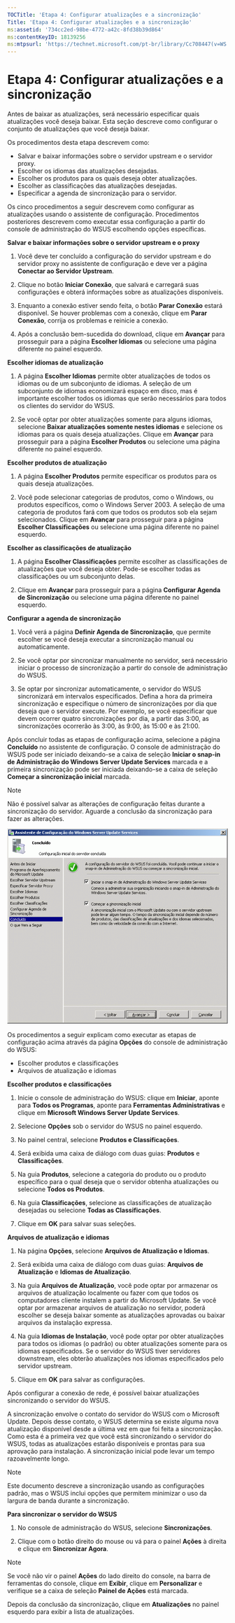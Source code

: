 ```yaml
---
TOCTitle: 'Etapa 4: Configurar atualizações e a sincronização'
Title: 'Etapa 4: Configurar atualizações e a sincronização'
ms:assetid: '734cc2ed-98be-4772-a42c-8fd38b39d864'
ms:contentKeyID: 18139256
ms:mtpsurl: 'https://technet.microsoft.com/pt-br/library/Cc708447(v=WS.10)'
---
```


Etapa 4: Configurar atualizações e a sincronização
==================================================

Antes de baixar as atualizações, será necessário especificar quais atualizações você deseja baixar. Esta seção descreve como configurar o conjunto de atualizações que você deseja baixar.

Os procedimentos desta etapa descrevem como:

-   Salvar e baixar informações sobre o servidor upstream e o servidor proxy.
-   Escolher os idiomas das atualizações desejadas.
-   Escolher os produtos para os quais deseja obter atualizações.
-   Escolher as classificações das atualizações desejadas.
-   Especificar a agenda de sincronização para o servidor.

Os cinco procedimentos a seguir descrevem como configurar as atualizações usando o assistente de configuração. Procedimentos posteriores descrevem como executar essa configuração a partir do console de administração do WSUS escolhendo opções específicas.

**Salvar e baixar informações sobre o servidor upstream e o proxy**
1.  Você deve ter concluído a configuração do servidor upstream e do servidor proxy no assistente de configuração e deve ver a página **Conectar ao Servidor Upstream**.

2.  Clique no botão **Iniciar Conexão**, que salvará e carregará suas configurações e obterá informações sobre as atualizações disponíveis.

3.  Enquanto a conexão estiver sendo feita, o botão **Parar Conexão** estará disponível. Se houver problemas com a conexão, clique em **Parar Conexão**, corrija os problemas e reinicie a conexão.

4.  Após a conclusão bem-sucedida do download, clique em **Avançar** para prosseguir para a página **Escolher Idiomas** ou selecione uma página diferente no painel esquerdo.

**Escolher idiomas de atualização**
1.  A página **Escolher Idiomas** permite obter atualizações de todos os idiomas ou de um subconjunto de idiomas. A seleção de um subconjunto de idiomas economizará espaço em disco, mas é importante escolher todos os idiomas que serão necessários para todos os clientes do servidor do WSUS.

2.  Se você optar por obter atualizações somente para alguns idiomas, selecione **Baixar atualizações somente nestes idiomas** e selecione os idiomas para os quais deseja atualizações. Clique em **Avançar** para prosseguir para a página **Escolher Produtos** ou selecione uma página diferente no painel esquerdo.

**Escolher produtos de atualização**
1.  A página **Escolher Produtos** permite especificar os produtos para os quais deseja atualizações.

2.  Você pode selecionar categorias de produtos, como o Windows, ou produtos específicos, como o Windows Server 2003. A seleção de uma categoria de produtos fará com que todos os produtos sob ela sejam selecionados. Clique em **Avançar** para prosseguir para a página **Escolher Classificações** ou selecione uma página diferente no painel esquerdo.

**Escolher as classificações de atualização**
1.  A página **Escolher Classificações** permite escolher as classificações de atualizações que você deseja obter. Pode-se escolher todas as classificações ou um subconjunto delas.

2.  Clique em **Avançar** para prosseguir para a página **Configurar Agenda de Sincronização** ou selecione uma página diferente no painel esquerdo.

**Configurar a agenda de sincronização**
1.  Você verá a página **Definir Agenda de Sincronização**, que permite escolher se você deseja executar a sincronização manual ou automaticamente.

2.  Se você optar por sincronizar manualmente no servidor, será necessário iniciar o processo de sincronização a partir do console de administração do WSUS.

3.  Se optar por sincronizar automaticamente, o servidor do WSUS sincronizará em intervalos especificados. Defina a hora da primeira sincronização e especifique o número de sincronizações por dia que deseja que o servidor execute. Por exemplo, se você especificar que devem ocorrer quatro sincronizações por dia, a partir das 3:00, as sincronizações ocorrerão às 3:00, às 9:00, às 15:00 e às 21:00.

Após concluir todas as etapas de configuração acima, selecione a página **Concluído** no assistente de configuração. O console de administração do WSUS pode ser iniciado deixando-se a caixa de seleção **Iniciar o snap-in de Administração do Windows Server Update Services** marcada e a primeira sincronização pode ser iniciada deixando-se a caixa de seleção **Começar a sincronização inicial** marcada.

> [!NOTE]  
> Não é possível salvar as alterações de configuração feitas durante a sincronização do servidor. Aguarde a conclusão da sincronização para fazer as alterações. 

![](images/Cc708447.3f774fd1-af87-47d8-8f50-a5d585687d70(WS.10).gif)

Os procedimentos a seguir explicam como executar as etapas de configuração acima através da página **Opções** do console de administração do WSUS:

-   Escolher produtos e classificações
-   Arquivos de atualização e idiomas

**Escolher produtos e classificações**
1.  Inicie o console de administração do WSUS: clique em **Iniciar**, aponte para **Todos os Programas**, aponte para **Ferramentas Administrativas** e clique em **Microsoft Windows Server Update Services**.

2.  Selecione **Opções** sob o servidor do WSUS no painel esquerdo.

3.  No painel central, selecione **Produtos e Classificações**.

4.  Será exibida uma caixa de diálogo com duas guias: **Produtos** e **Classificações**.

5.  Na guia **Produtos**, selecione a categoria do produto ou o produto específico para o qual deseja que o servidor obtenha atualizações ou selecione **Todos os Produtos**.

6.  Na guia **Classificações**, selecione as classificações de atualização desejadas ou selecione **Todas as Classificações**.

7.  Clique em **OK** para salvar suas seleções.

**Arquivos de atualização e idiomas**
1.  Na página **Opções**, selecione **Arquivos de Atualização e Idiomas**.

2.  Será exibida uma caixa de diálogo com duas guias: **Arquivos de Atualização** e **Idiomas de Atualização**.

3.  Na guia **Arquivos de Atualização**, você pode optar por armazenar os arquivos de atualização localmente ou fazer com que todos os computadores cliente instalem a partir do Microsoft Update. Se você optar por armazenar arquivos de atualização no servidor, poderá escolher se deseja baixar somente as atualizações aprovadas ou baixar arquivos da instalação expressa.

4.  Na guia **Idiomas de Instalação**, você pode optar por obter atualizações para todos os idiomas (o padrão) ou obter atualizações somente para os idiomas especificados. Se o servidor do WSUS tiver servidores downstream, eles obterão atualizações nos idiomas especificados pelo servidor upstream.

5.  Clique em **OK** para salvar as configurações.

Após configurar a conexão de rede, é possível baixar atualizações sincronizando o servidor do WSUS.

A sincronização envolve o contato do servidor do WSUS com o Microsoft Update. Depois desse contato, o WSUS determina se existe alguma nova atualização disponível desde a última vez em que foi feita a sincronização. Como esta é a primeira vez que você está sincronizando o servidor do WSUS, todas as atualizações estarão disponíveis e prontas para sua aprovação para instalação. A sincronização inicial pode levar um tempo razoavelmente longo.

> [!NOTE]  
> Este documento descreve a sincronização usando as configurações padrão, mas o WSUS inclui opções que permitem minimizar o uso da largura de banda durante a sincronização. 

**Para sincronizar o servidor do WSUS**
1.  No console de administração do WSUS, selecione **Sincronizações**.

2.  Clique com o botão direito do mouse ou vá para o painel **Ações** à direita e clique em **Sincronizar Agora**.

> [!NOTE]  
> Se você não vir o painel **Ações** do lado direito do console, na barra de ferramentas do console, clique em **Exibir**, clique em **Personalizar** e verifique se a caixa de seleção **Painel de Ações** está marcada. 

Depois da conclusão da sincronização, clique em **Atualizações** no painel esquerdo para exibir a lista de atualizações.
